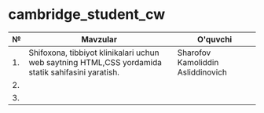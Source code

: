 # cambridge_student_cw
| №        | Mavzular | O'quvchi |
| -------- | ------- | ------- |
| 1. | Shifoxona, tibbiyot klinikalari uchun web saytning HTML,CSS yordamida statik sahifasini yaratish.       | Sharofov Kamoliddin Asliddinovich |
| 2. | | |
| 3. | | |
